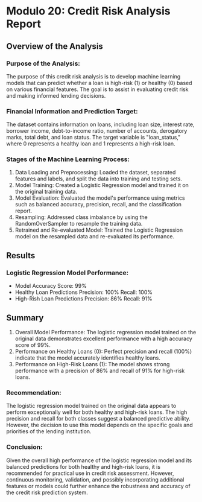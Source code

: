 # Modulo 20: Credit Risk Analysis Report

## Overview of the Analysis

### Purpose of the Analysis:
The purpose of this credit risk analysis is to develop machine learning models that can predict whether a loan is high-risk (1) or healthy (0) based on various financial features. The goal is to assist in evaluating credit risk and making informed lending decisions.

### Financial Information and Prediction Target:
The dataset contains information on loans, including loan size, interest rate, borrower income, debt-to-income ratio, number of accounts, derogatory marks, total debt, and loan status. The target variable is "loan_status," where 0 represents a healthy loan and 1 represents a high-risk loan.

### Stages of the Machine Learning Process:
1) Data Loading and Preprocessing: Loaded the dataset, separated features and labels, and split the data into training and testing sets.
2) Model Training: Created a Logistic Regression model and trained it on the original training data.
3) Model Evaluation: Evaluated the model's performance using metrics such as balanced accuracy, precision, recall, and the classification report.
4) Resampling: Addressed class imbalance by using the RandomOverSampler to resample the training data.
5) Retrained and Re-evaluated Model: Trained the Logistic Regression model on the resampled data and re-evaluated its performance.

## Results

### Logistic Regression Model Performance:

* Model Accuracy Score: 99%
* Healthy Loan Predictions
  Precision: 100%
  Recall: 100%
* High-Rish Loan Predictions
  Precision: 86%
  Recall: 91%

## Summary

1) Overall Model Performance:
   The logistic regression model trained on the original data demonstrates excellent performance with a high accuracy score of 99%.
2) Performance on Healthy Loans (0):
   Perfect precision and recall (100%) indicate that the model accurately identifies healthy loans.
3) Performance on High-Risk Loans (1):
   The model shows strong performance with a precision of 86% and recall of 91% for high-risk loans.

### Recommendation:

The logistic regression model trained on the original data appears to perform exceptionally well for both healthy and high-risk loans. The high precision and recall for both classes suggest a balanced predictive ability. However, the decision to use this model depends on the specific goals and priorities of the lending institution.

### Conclusion:
Given the overall high performance of the logistic regression model and its balanced predictions for both healthy and high-risk loans, it is recommended for practical use in credit risk assessment. However, continuous monitoring, validation, and possibly incorporating additional features or models could further enhance the robustness and accuracy of the credit risk prediction system.